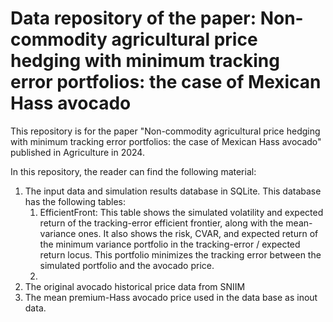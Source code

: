 # Data repository of the paper: Non-commodity agricultural price hedging with minimum tracking error portfolios: the case of Mexican Hass avocado

This repository is for the paper "Non-commodity agricultural price hedging with minimum tracking error portfolios: the case of Mexican Hass avocado" published in Agriculture in 2024.

In this repository, the reader can find the following material:

1. The input data and simulation results database in SQLite. This database has the following tables:
   1. EfficientFront: This table shows the simulated volatility and expected return of the tracking-error efficient frontier, along with the mean-variance ones. It also shows the risk, CVAR, and expected return of the minimum variance portfolio in the tracking-error / expected return locus. This portfolio minimizes the tracking error between the simulated portfolio and the avocado price.
   2. 
3. The original avocado historical price data from SNIIM
4. The mean premium-Hass avocado price used in the data base as inout data.
